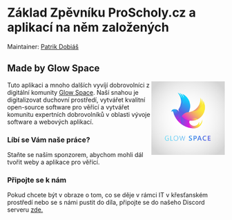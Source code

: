 # Základ Zpěvníku ProScholy.cz a aplikací na něm založených

Maintainer: [Patrik Dobiáš](https://github.com/Paprikadobi)

## Made by Glow Space

<img alt="" width="170" src="https://raw.githubusercontent.com/glowspace/readmes/main/img/glow_space-logo.png" align="right">

Tuto aplikaci a mnoho dalších vyvíjí dobrovolníci
z digitální komunity [Glow Space](https://glowspace.cz). 
Naší snahou je digitalizovat duchovní prostředí, vytvářet kvalitní open-source software pro věřící
a vytvářet komunitu expertních dobrovolníků v oblasti vývoje software a webových aplikací.

### Líbí se Vám naše práce?
Staňte se naším sponzorem, abychom mohli dál tvořit weby a aplikace pro věřící.

### Připojte se k nám
Pokud chcete být v obraze o tom, co se děje v rámci IT v křesťanském prostředí nebo se s námi pustit do díla, připojte se do našeho Discord serveru [zde.](https://glowspace.cz)
